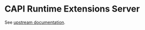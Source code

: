 # CAPI Runtime Extensions Server

See [upstream documentation](https://cluster-api.sigs.k8s.io/tasks/experimental-features/runtime-sdk/index.html).
